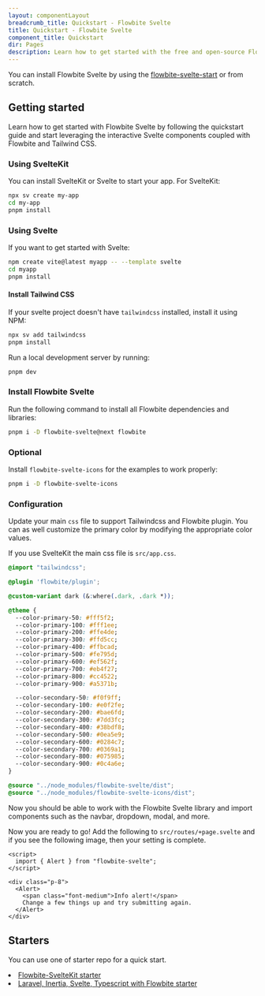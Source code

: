 ```yaml
---
layout: componentLayout
breadcrumb_title: Quickstart - Flowbite Svelte
title: Quickstart - Flowbite Svelte
component_title: Quickstart
dir: Pages
description: Learn how to get started with the free and open-source Flowbite Svelte UI component library based on the utility classes from Tailwind CSS
---
```


<script>
  import { A, P, List, Li } from '$lib'
  
</script>

You can install Flowbite Svelte by using the <A href='/docs/extend/flowbite-svelte-starter'>flowbite-svelte-start</A> or from scratch.

## Getting started

Learn how to get started with Flowbite Svelte by following the quickstart guide and start leveraging the interactive Svelte components coupled with Flowbite and Tailwind CSS.

### Using SvelteKit

You can install SvelteKit or Svelte to start your app. For SvelteKit:

```bash example
npx sv create my-app
cd my-app
pnpm install
```

### Using Svelte

If you want to get started with Svelte:

```bash
npm create vite@latest myapp -- --template svelte
cd myapp
pnpm install
```

#### Install Tailwind CSS

If your svelte project doesn't have `tailwindcss` installed, install it using NPM:

```bash
npx sv add tailwindcss
pnpm install
```

Run a local development server by running:

```bash
pnpm dev
```

### Install Flowbite Svelte

Run the following command to install all Flowbite dependencies and libraries:

```sh
pnpm i -D flowbite-svelte@next flowbite
```

### Optional

Install `flowbite-svelte-icons` for the examples to work properly:

```sh
pnpm i -D flowbite-svelte-icons
```

### Configuration

Update your main `css` file to support Tailwindcss and Flowbite plugin. You can as well customize the primary color by modifying the appropriate color values.

If you use SvelteKit the main css file is `src/app.css`.

```css
@import "tailwindcss";

@plugin 'flowbite/plugin';

@custom-variant dark (&:where(.dark, .dark *));

@theme {
  --color-primary-50: #fff5f2;
  --color-primary-100: #fff1ee;
  --color-primary-200: #ffe4de;
  --color-primary-300: #ffd5cc;
  --color-primary-400: #ffbcad;
  --color-primary-500: #fe795d;
  --color-primary-600: #ef562f;
  --color-primary-700: #eb4f27;
  --color-primary-800: #cc4522;
  --color-primary-900: #a5371b;

  --color-secondary-50: #f0f9ff;
  --color-secondary-100: #e0f2fe;
  --color-secondary-200: #bae6fd;
  --color-secondary-300: #7dd3fc;
  --color-secondary-400: #38bdf8;
  --color-secondary-500: #0ea5e9;
  --color-secondary-600: #0284c7;
  --color-secondary-700: #0369a1;
  --color-secondary-800: #075985;
  --color-secondary-900: #0c4a6e;
}

@source "../node_modules/flowbite-svelte/dist";
@source "../node_modules/flowbite-svelte-icons/dist";
```

Now you should be able to work with the Flowbite Svelte library and import components such as the navbar, dropdown, modal, and more.

<div class="h-8" ></div>

Now you are ready to go! Add the following to `src/routes/+page.svelte` and if you see the following image, then your setting is complete.

```svelte example
<script>
  import { Alert } from "flowbite-svelte";
</script>

<div class="p-8">
  <Alert>
    <span class="font-medium">Info alert!</span>
    Change a few things up and try submitting again.
  </Alert>
</div>
```

## Starters

You can use one of starter repo for a quick start.

<List tag='ul' class='space-y-1 my-4'>
<Li><A href='https://github.com/shinokada/flowbite-svelte-starter'>Flowbite-SvelteKit starter</A></Li>
<Li><A href='https://github.com/ZekyTheWolf/LIST-Starter'>Laravel, Inertia, Svelte, Typescript with Flowbite starter</A></Li>
</List>
